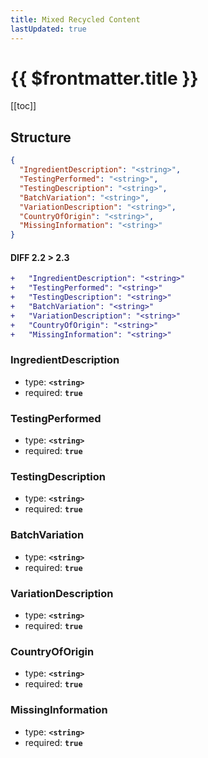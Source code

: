 ```yaml
---
title: Mixed Recycled Content
lastUpdated: true
---
```


# {{ $frontmatter.title }}

[[toc]]

## Structure

```json
{
  "IngredientDescription": "<string>",
  "TestingPerformed": "<string>",
  "TestingDescription": "<string>",
  "BatchVariation": "<string>",
  "VariationDescription": "<string>",
  "CountryOfOrigin": "<string>",
  "MissingInformation": "<string>"
}
```

#### DIFF 2.2 > 2.3

```diff
+   "IngredientDescription": "<string>"
+   "TestingPerformed": "<string>"
+   "TestingDescription": "<string>"
+   "BatchVariation": "<string>"
+   "VariationDescription": "<string>"
+   "CountryOfOrigin": "<string>"
+   "MissingInformation": "<string>"
```

### IngredientDescription

- type: **`<string>`**
- required: **`true`**

### TestingPerformed

- type: **`<string>`**
- required: **`true`**

### TestingDescription

- type: **`<string>`**
- required: **`true`**

### BatchVariation

- type: **`<string>`**
- required: **`true`**

### VariationDescription

- type: **`<string>`**
- required: **`true`**

### CountryOfOrigin

- type: **`<string>`**
- required: **`true`**

### MissingInformation

- type: **`<string>`**
- required: **`true`**
